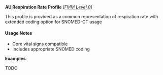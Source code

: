 **AU Respiration Rate Profile** *[[FMM Level 0](guidance.html)]*

This profile is provided as a common representation of respiration rate with extended coding option for SNOMED-CT usage

#### Usage Notes
* Core vital signs compatible
* Includes appropriate SNOMED coding

**Examples**

TODO